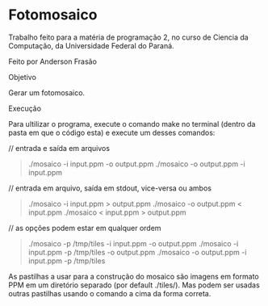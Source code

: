 # Fotomosaico
Trabalho feito para a matéria de programação 2, no curso de Ciencia da Computação, da Universidade Federal do Paraná.

Feito por Anderson Frasão

Objetivo

Gerar um fotomosaico.

Execução

Para ultilizar o programa, execute o comando make no terminal (dentro da pasta em que o código esta) e execute um desses comandos:

// entrada e saída em arquivos

> ./mosaico -i input.ppm  -o output.ppm
> ./mosaico -o output.ppm -i input.ppm

// entrada em arquivo, saída em stdout, vice-versa ou ambos

> ./mosaico -i input.ppm  > output.ppm
> ./mosaico -o output.ppm < input.ppm
> ./mosaico <  input.ppm  > output.ppm

// as opções podem estar em qualquer ordem

> ./mosaico -p /tmp/tiles -i input.ppm -o output.ppm
> ./mosaico -i input.ppm -p /tmp/tiles -o output.ppm
> ./mosaico -o output.ppm -i input.ppm -p /tmp/tiles

As pastilhas a usar para a construção do mosaico são imagens em formato PPM em um diretório separado (por default ./tiles/).
Mas podem ser usadas outras pastilhas usando o comando a cima da forma correta.
